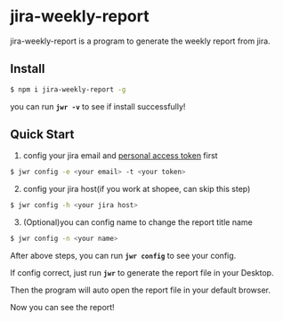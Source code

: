 # jira-weekly-report

jira-weekly-report is a program to generate the weekly report from jira.

## Install

```bash
$ npm i jira-weekly-report -g
```

you can run **`jwr -v`** to see if install successfully!

## Quick Start

1. config your jira email and [personal access token](https://confluence.atlassian.com/enterprise/using-personal-access-tokens-1026032365.html) first

```bash
$ jwr config -e <your email> -t <your token>
```

2. config your jira host(if you work at shopee, can skip this step)

```bash
$ jwr config -h <your jira host>
```

3. (Optional)you can config name to change the report title name

```bash
$ jwr config -n <your name>
```

After above steps, you can run **`jwr config`** to see your config.

If config correct, just run **`jwr`** to generate the report file in your Desktop.

Then the program will auto open the report file in your default browser.

Now you can see the report!